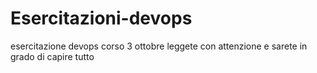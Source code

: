 # Esercitazioni-devops
esercitazione devops  corso 3 ottobre
leggete con attenzione e sarete in grado di capire tutto
